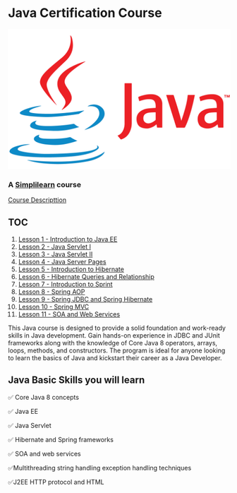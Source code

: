 # Java Certification Course

[![Java logo](notes/images/Java_logo_PNG1.png)](https://www.java.com/en/)

### A [Simplilearn](https://www.simplilearn.com/) course

[Course Descripttion](https://www.simplilearn.com/learn-java-basics-skillup)

## TOC

1. [Lesson 1 - Introduction to Java EE](./notes/lesson1.md)
2. [Lesson 2 - Java Servlet I]()
3. [Lesson 3 - Java Servlet II]()
4. [Lesson 4 - Java Server Pages]()
5. [Lesson 5 - Introduction to Hibernate]()
6. [Lesson 6 - Hibernate Queries and Relationship]()
7. [Lesson 7 - Introduction to Sprint]()
8. [Lesson 8 - Spring AOP]()
9. [Lesson 9 - Spring JDBC and Spring Hibernate]()
10. [Lesson 10 - Spring MVC]()
11. [Lesson 11 - SOA and Web Services]()

This Java course is designed to provide a solid foundation and work-ready skills in Java development. Gain hands-on experience in JDBC and JUnit frameworks along with the knowledge of Core Java 8 operators, arrays, loops, methods, and constructors. The program is ideal for anyone looking to learn the basics of Java and kickstart their career as a Java Developer.

## Java Basic Skills you will learn

:white_check_mark: Core Java 8 concepts

:white_check_mark: Java EE

:white_check_mark: Java Servlet

:white_check_mark: Hibernate and Spring frameworks

:white_check_mark: SOA and web services

:white_check_mark:Multithreading string handling exception handling techniques

:white_check_mark:J2EE HTTP protocol and HTML
